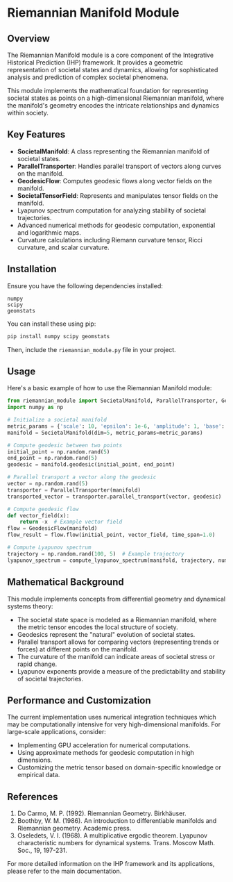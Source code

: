# Riemannian Manifold Module

## Overview

The Riemannian Manifold module is a core component of the Integrative Historical Prediction (IHP) framework. It provides a geometric representation of societal states and dynamics, allowing for sophisticated analysis and prediction of complex societal phenomena.

This module implements the mathematical foundation for representing societal states as points on a high-dimensional Riemannian manifold, where the manifold's geometry encodes the intricate relationships and dynamics within society.

## Key Features

- **SocietalManifold**: A class representing the Riemannian manifold of societal states.
- **ParallelTransporter**: Handles parallel transport of vectors along curves on the manifold.
- **GeodesicFlow**: Computes geodesic flows along vector fields on the manifold.
- **SocietalTensorField**: Represents and manipulates tensor fields on the manifold.
- Lyapunov spectrum computation for analyzing stability of societal trajectories.
- Advanced numerical methods for geodesic computation, exponential and logarithmic maps.
- Curvature calculations including Riemann curvature tensor, Ricci curvature, and scalar curvature.

## Installation

Ensure you have the following dependencies installed:

```
numpy
scipy
geomstats
```

You can install these using pip:

```bash
pip install numpy scipy geomstats
```

Then, include the `riemannian_module.py` file in your project.

## Usage

Here's a basic example of how to use the Riemannian Manifold module:

```python
from riemannian_module import SocietalManifold, ParallelTransporter, GeodesicFlow
import numpy as np

# Initialize a societal manifold
metric_params = {'scale': 10, 'epsilon': 1e-6, 'amplitude': 1, 'base': 0.1}
manifold = SocietalManifold(dim=5, metric_params=metric_params)

# Compute geodesic between two points
initial_point = np.random.rand(5)
end_point = np.random.rand(5)
geodesic = manifold.geodesic(initial_point, end_point)

# Parallel transport a vector along the geodesic
vector = np.random.rand(5)
transporter = ParallelTransporter(manifold)
transported_vector = transporter.parallel_transport(vector, geodesic)

# Compute geodesic flow
def vector_field(x):
    return -x  # Example vector field
flow = GeodesicFlow(manifold)
flow_result = flow.flow(initial_point, vector_field, time_span=1.0)

# Compute Lyapunov spectrum
trajectory = np.random.rand(100, 5)  # Example trajectory
lyapunov_spectrum = compute_lyapunov_spectrum(manifold, trajectory, num_exponents=3)
```

## Mathematical Background

This module implements concepts from differential geometry and dynamical systems theory:

- The societal state space is modeled as a Riemannian manifold, where the metric tensor encodes the local structure of society.
- Geodesics represent the "natural" evolution of societal states.
- Parallel transport allows for comparing vectors (representing trends or forces) at different points on the manifold.
- The curvature of the manifold can indicate areas of societal stress or rapid change.
- Lyapunov exponents provide a measure of the predictability and stability of societal trajectories.

## Performance and Customization

The current implementation uses numerical integration techniques which may be computationally intensive for very high-dimensional manifolds. For large-scale applications, consider:

- Implementing GPU acceleration for numerical computations.
- Using approximate methods for geodesic computation in high dimensions.
- Customizing the metric tensor based on domain-specific knowledge or empirical data.

## References

1. Do Carmo, M. P. (1992). Riemannian Geometry. Birkhäuser.
2. Boothby, W. M. (1986). An introduction to differentiable manifolds and Riemannian geometry. Academic press.
3. Oseledets, V. I. (1968). A multiplicative ergodic theorem. Lyapunov characteristic numbers for dynamical systems. Trans. Moscow Math. Soc., 19, 197-231.

For more detailed information on the IHP framework and its applications, please refer to the main documentation.
